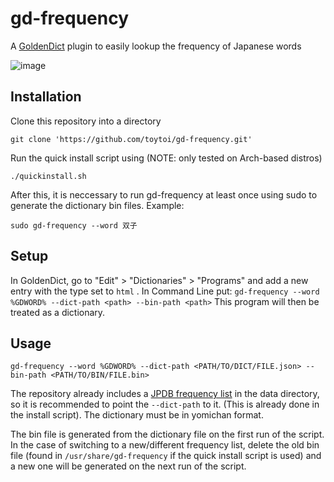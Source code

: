 # gd-frequency

A [GoldenDict](https://github.com/xiaoyifang/goldendict-ng) plugin to easily lookup the frequency of Japanese words

![image](https://github.com/user-attachments/assets/e1c1a06a-9e96-49d3-a176-77cbf8b44579)


## Installation
Clone this repository into a directory
```
git clone 'https://github.com/toytoi/gd-frequency.git'
```

Run the quick install script using (NOTE: only tested on Arch-based distros)
```
./quickinstall.sh
```

After this, it is neccessary to run gd-frequency at least once using sudo to generate the dictionary bin files. Example:
```
sudo gd-frequency --word 双子
```

## Setup

In GoldenDict, go to "Edit" > "Dictionaries" > "Programs" and add a new entry with the type set to `html` .
In Command Line put: `gd-frequency --word %GDWORD% --dict-path <path> --bin-path <path>`
This program will then be treated as a dictionary.

## Usage

```
gd-frequency --word %GDWORD% --dict-path <PATH/TO/DICT/FILE.json> --bin-path <PATH/TO/BIN/FILE.bin>
```

The repository already includes a [JPDB frequency list](https://github.com/Kuuuube/yomitan-dictionaries?tab=readme-ov-file#jpdb-v21-frequency) in the data directory, so it is recommended to point the `--dict-path` to it. (This is already done in the install script). The dictionary must be in yomichan format.

The bin file is generated from the dictionary file on the first run of the script. In the case of switching to a new/different frequency list, delete the old bin file (found in `/usr/share/gd-frequency` if the quick install script is used) and a new one will be generated on the next run of the script.





